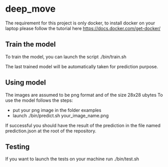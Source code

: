 # deep_move
The requirement for this project is only docker, to install docker on your laptop please follow the tutorial here https://docs.docker.com/get-docker/

## Train the model
To train the model, you can launch the script ./bin/train.sh

The last trained model will be automatically taken for prediction purpose.

## Using model
The images are assumed to be png format and of the size 28x28 ubytes
To use the model follows the steps:
- put your png image in the folder examples
- launch ./bin/predict.sh your_image_name.png

If successful you should have the result of the prediction in the file named prediction.json at the root of the repository.

## Testing
If you want to launch the tests on your machine run ./bin/test.sh
